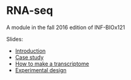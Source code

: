 RNA-seq
======================


A module in the fall 2016 edition of INF-BIOx121

Slides:

* [Introduction](https://github.com/lexnederbragt/INF-BIOx121/blob/2016/RNAseq/2016_RNA_seq_intro.pdf?raw=true)
* [Case study](https://github.com/lexnederbragt/INF-BIOx121/blob/2016/RNAseq/2016_RNA_seq_case_study.pdf?raw=true)
* [How to make a transcriptome](https://github.com/lexnederbragt/INF-BIOx121/blob/2016/RNAseq/2016_RNA_seq_how_to_make_a_transcriptome.pdf?raw=true)
* [Experimental design](https://github.com/lexnederbragt/INF-BIOx121/blob/2016/RNAseq/2016_RNA_seq_Experimental_design_lecture.pdf?raw=true)

